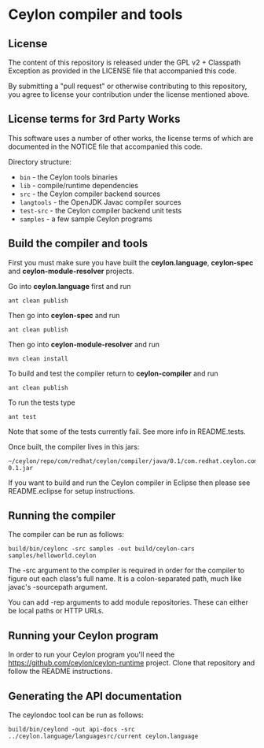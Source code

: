Ceylon compiler and tools
=========================

License
-------

The content of this repository is released under the GPL v2 + Classpath Exception
as provided in the LICENSE file that accompanied this code.

By submitting a "pull request" or otherwise contributing to this repository, you
agree to license your contribution under the license mentioned above.

License terms for 3rd Party Works
---------------------------------

This software uses a number of other works, the license terms of which are 
documented in the NOTICE file that accompanied this code.

Directory structure:

* `bin`       - the Ceylon tools binaries
* `lib`       - compile/runtime dependencies
* `src`       - the Ceylon compiler backend sources
* `langtools` - the OpenJDK Javac compiler sources
* `test-src`  - the Ceylon compiler backend unit tests
* `samples`   - a few sample Ceylon programs

Build the compiler and tools
----------------------------

First you must make sure you have built the **ceylon.language**, **ceylon-spec** and
**ceylon-module-resolver** projects.

Go into **ceylon.language** first and run

    ant clean publish
    
Then go into **ceylon-spec** and run

    ant clean publish

Then go into **ceylon-module-resolver** and run

    mvn clean install
    
To build and test the compiler return to **ceylon-compiler** and run

    ant clean publish
    
To run the tests type

    ant test

Note that some of the tests currently fail. See more info in README.tests.

Once built, the compiler lives in this jars:

    ~/ceylon/repo/com/redhat/ceylon/compiler/java/0.1/com.redhat.ceylon.compiler.java-0.1.jar

If you want to build and run the Ceylon compiler in Eclipse
then please see README.eclipse for setup instructions.

Running the compiler
--------------------

The compiler can be run as follows:

    build/bin/ceylonc -src samples -out build/ceylon-cars samples/helloworld.ceylon 

The -src argument to the compiler is required in order for
the compiler to figure out each class's full name.  It is
a colon-separated path, much like javac's -sourcepath argument.

You can add -rep arguments to add module repositories. These can either be local paths
or HTTP URLs.

Running your Ceylon program
---------------------------

In order to run your Ceylon program you'll need the https://github.com/ceylon/ceylon-runtime
project. Clone that repository and follow the README instructions.

Generating the API documentation 
--------------------------------

The ceylondoc tool can be run as follows:

    build/bin/ceylond -out api-docs -src ../ceylon.language/languagesrc/current ceylon.language
